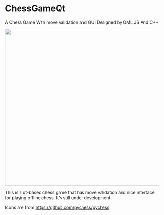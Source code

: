 # ChessGameQt
A Chess Game With move validation and GUI Designed by QML,JS And C++
 
<img src="https://github.com/ariaman5/ChessGameQt/raw/master/Screenshots/Screen1.jpg" width="512">
 
This is a qt-based chess game that has move validation and nice interface for playing offline chess.
It's still under development.

Icons are from https://github.com/pychess/pychess
